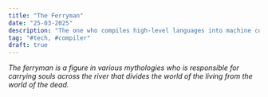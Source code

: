 ```yaml
---
title: "The Ferryman"
date: "25-03-2025"
description: "The one who compiles high-level languages into machine code."
tag: "#tech, #compiler"
draft: true
---
```

*The ferryman is a figure in various mythologies who is responsible for carrying souls across the river that divides the world of the living from the world of the dead.*

<!-- All this might sound overwhelming, but it's pretty interesting to realize how all of modern computing works, and see how far we've come in this world. -->
<!-- Assume you're tasked at writing a simple react code that renders a button to login( something that every developer has done at some point). The code might look something like this:

```jsx

const App = () => {
  return (
    <div>
      <button>Login</button>
    </div>
  );
};
   -->
